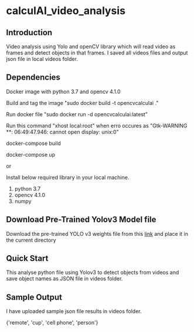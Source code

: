 # calculAI_video_analysis

## Introduction
Video analysis using Yolo and openCV library which will read video as frames and detect objects in that frames. I saved all videos files and output json file in local videos folder.

## Dependencies
Docker image with python 3.7 and opencv 4.1.0

Build and tag the image "sudo docker build -t opencvcalculai ."

Run docker file "sudo docker run -d opencvcalculai:latest"

Run this command "xhost local:root" when erro occures as "Gtk-WARNING **: 06:49:47.946: cannot open display: unix:0"

docker-compose build

docker-compose up 

or

Install below required library in your local machine.

1) python 3.7
2) opencv 4.1.0
3) numpy 


## Download Pre-Trained Yolov3 Model file
Download the pre-trained YOLO v3 weights file from this [link](https://drive.google.com/file/d/1AECks3mc2Xwe2BjvNdC_QKiiKZF8wt35/view?usp=sharing) and place it in the current directory

## Quick Start



This analyse python file using Yolov3 to detect objects from videos and save object names as JSON file in videos folder.


## Sample Output
I have uploaded sample json file results in videos folder.

{'remote', 'cup', 'cell phone', 'person'}
